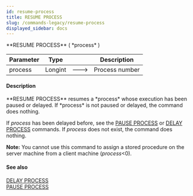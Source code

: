 ```yaml
---
id: resume-process
title: RESUME PROCESS
slug: /commands-legacy/resume-process
displayed_sidebar: docs
---
```


<!--REF #_command_.RESUME PROCESS.Syntax-->**RESUME PROCESS** ( *process* )<!-- END REF-->
<!--REF #_command_.RESUME PROCESS.Params-->
| Parameter | Type |  | Description |
| --- | --- | --- | --- |
| process | Longint | &#x1F852; | Process number |

<!-- END REF-->

#### Description 

<!--REF #_command_.RESUME PROCESS.Summary-->**RESUME PROCESS** resumes a *process* whose execution has been paused or delayed.<!-- END REF--> If *process* is not paused or delayed, the command does nothing.

If *process* has been delayed before, see the [PAUSE PROCESS](pause-process.md) or [DELAY PROCESS](delay-process.md) commands. If *process* does not exist, the command does nothing.

**Note:** You cannot use this command to assign a stored procedure on the server machine from a client machine (*process*<0).

#### See also 

[DELAY PROCESS](delay-process.md)  
[PAUSE PROCESS](pause-process.md)  